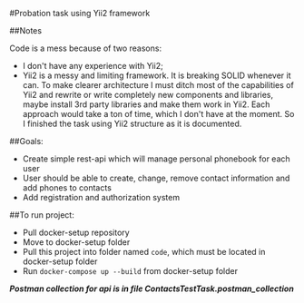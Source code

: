 #Probation task using Yii2 framework

##Notes

Code is a mess because of two reasons:
 * I don't have any experience with Yii2;
 * Yii2 is a messy and limiting framework. It is breaking SOLID whenever it can. To make clearer architecture 
 I must ditch most of the capabilities of Yii2 and rewrite or write completely new components and libraries, maybe install
 3rd party libraries and make them work in Yii2. Each approach would take a ton of time, which I don't have at the moment.
 So I finished the task using Yii2 structure as it is documented.
 
##Goals:
 * Create simple rest-api which will manage personal phonebook for each user
 * User should be able to create, change, remove contact information and add phones to contacts
 * Add registration and authorization system

##To run project:
 
 * Pull docker-setup repository
 * Move to docker-setup folder
 * Pull this project into folder named `code`, which must be located in docker-setup folder
 * Run `docker-compose up --build`  from docker-setup folder
 
_**Postman collection for api is in file ContactsTestTask.postman_collection**_
